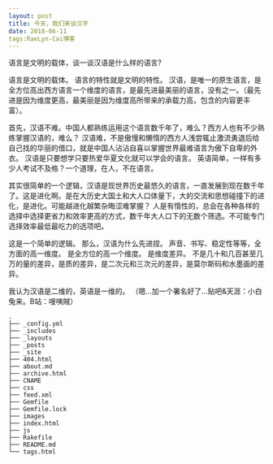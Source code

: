 ```yaml
---
layout: post
title: 今天，我们来谈汉字
date: 2018-06-11 
tags:RaeLyn-Cai博客 
---
```

 
语言是文明的载体，谈一谈汉语是什么样的语言?

语言是文明的载体。
语言的特性就是文明的特性。
汉语，是唯一的原生语言，是全方位高出西方语言一个维度的语言，是最先进最美丽的语言，没有之一。（最先进是因为维度更高，最美丽是因为维度高所带来的承载力高，包含的内容更丰富）。


首先，汉语不难。中国人都熟练运用这个语言数千年了，难么？西方人也有不少熟练掌握汉语的，难么？
汉语难，不是傲慢和懒惰的西方人浅尝辄止激流勇退后给自己找的华丽的借口，就是中国人沾沾自喜以掌握世界最难语言为傲下自卑的外衣。
汉语是只要想学只要热爱华夏文化就可以学会的语言。
英语简单，一样有多少人考试不及格？一个道理，在人，不在语言。

其实很简单的一个逻辑，汉语是现世界历史最悠久的语言，一直发展到现在数千年了。这是进化啊。是在大历史大国土和大人口体量下，大的交流和思想碰撞下的进化，是进化。可能越进化越繁杂晦涩难掌握？
人是有惰性的，总会在各种各样的选择中选择更省力和效率更高的方式，数千年大人口下的无数个筛选。不可能专门选择效率最低最吃力的选项吧。

这是一个简单的逻辑。
那么，汉语为什么先进捏。
声音、书写、稳定性等等，全方面的高一维度。
是全方位的高一个维度。
是维度差异。
不是几十和几百甚至几万的量的差异，是质的差异，是二次元和三次元的差异，是莫尔斯码和水墨画的差异。

我认为汉语是二维的，英语是一维的。
（嗯...加一个署名好了...贴吧&天涯：小白兔来。B站：嗖咦賊）


```
.
├── _config.yml 
├── _includes    
├── _layouts
├── _posts
├── _site
├── 404.html
├── about.md
├── archive.html
├── CNAME
├── css
├── feed.xml
├── Gemfile
├── Gemfile.lock
├── images
├── index.html
├── js
├── Rakefile
├── README.md
└── tags.html

```

